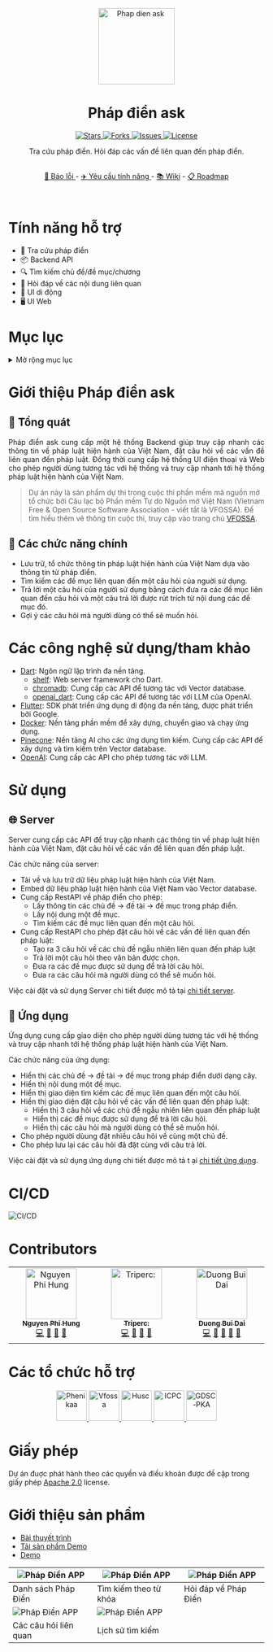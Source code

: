 <p align="center">
	<img loading="lazy" src="./assets/images/logo.png" alt="Phap dien ask" height="150">
</p>

<h1 align="center"> Pháp điển ask </h1>

<p align="center">
    <a href="https://github.com/definev/phapdien" target="blank">
		<img loading="lazy" src="https://img.shields.io/github/stars/definev/phapdien?style=social" alt="Stars"/>
	</a>
    <a href="https://github.com/definev/phapdien" target="blank">
		<img loading="lazy" src="https://img.shields.io/github/forks/definev/phapdien?style=social" alt="Forks"/>
	</a>
	<a href="https://github.com/definev/phapdien/issues" target="blank">
		<img loading="lazy" src="https://img.shields.io/github/issues/definev/phapdien?style=flat-square&label=Issue" alt="Issues"/>
	</a>
	<a href="https://github.com/definev/phapdien/blob/main/LICENSE" target="blank">
		<img loading="lazy" src="https://img.shields.io/github/license/definev/phapdien?style=flat-square&label=License" alt="License"/>
    </a>
</p>

<p align="center">
	Tra cứu pháp điển. Hỏi đáp các vấn đề liên quan đến pháp điển.
<p>

<p align="center">
	<br/>
	<a href="">🐞 Báo lỗi </a>
	-
	<a href="">✈️ Yêu cầu tính năng </a>
	-
	<a href="">📚 Wiki</a>
	-
	<a href="">📋 Roadmap </a>
</p>

<br/>

<h1> Tính năng hỗ trợ </h1>

* 📖 Tra cứu pháp điển
* 📦 Backend API
* 🔍 Tìm kiếm chủ đề/đề mục/chương
* 🤖 Hỏi đáp về các nội dung liên quan
* 📱 UI di động
* 🖥️ UI Web

<h1>Mục lục</h1>

<details>
<summary>Mở rộng mục lục</summary>

- [Giới thiệu Pháp điển ask](#giới-thiệu-pháp-điển-ask)
	- [📝 Tổng quát](#-tổng-quát)
	- [🔎 Các chức năng chính](#-các-chức-năng-chính)
- [Các công nghệ sử dụng/tham khảo](#các-công-nghệ-sử-dụngtham-khảo)
- [Sử dụng](#sử-dụng)
	- [🌐 Server](#-server)
	- [📱 Ứng dụng](#-ứng-dụng)
- [CI/CD](#cicd)
- [Contributors](#contributors)
- [Các tổ chức hỗ trợ](#các-tổ-chức-hỗ-trợ)
- [Giấy phép](#giấy-phép)
- [Giới thiệu sản phẩm](#giới-thiệu-sản-phẩm)

</details>

# Giới thiệu Pháp điển ask

## 📝 Tổng quát

<p align="justify">
Pháp điển ask cung cấp một hệ thống Backend giúp truy cập nhanh các thông tin về pháp luật hiện hành của Việt Nam, đặt câu hỏi về các vấn đề liên quan đến pháp luật. Đồng thời cung cấp hệ thống UI điện thoại và Web cho phép người dùng tương tác với hệ thống và truy cập nhanh tới hệ thống pháp luật hiện hành của Việt Nam.

> Dự án này là sản phẩm dự thi trong cuộc thi phần mềm mã nguồn mở tổ chức bởi Câu lạc bộ Phần mềm Tự do Nguồn mở Việt Nam (Vietnam Free & Open Source Software Association - viết tắt là VFOSSA). Để tìm hiểu thêm vê thông tin cuộc thi, truy cập vào trang chủ [VFOSSA](https://vfossa.vn/tin-tuc/de-thi-phan-mem-nguon-mo-olp-2023-688.html).
</p>

## 🔎 Các chức năng chính

* Lưu trữ, tổ chức thông tin pháp luật hiện hành của Việt Nam dựa vào thông tin từ pháp điển.
* Tìm kiếm các đề mục liên quan đến một câu hỏi của nguời sử dụng.
* Trả lời một câu hỏi của người sử dụng bằng cách đưa ra các đề mục liên quan đến câu hỏi và một câu trả lời được rút trích từ nội dung các đề mục đó.
* Gợi ý các câu hỏi mà người dùng có thể sẽ muốn hỏi.

# Các công nghệ sử dụng/tham khảo

* [Dart](https://dart.dev/): Ngôn ngữ lập trình đa nền tảng.
  * [shelf](https://pub.dev/documentation/shelf/latest/): Web server framework cho Dart.
  * [chromadb](https://pub.dev/packages/chroma): Cung cấp các API để tương tác với Vector database.
  * [openai_dart](https://pub.dev/packages/openai_dart): Cung cấp các API để tương tác với LLM của OpenAI.
* [Flutter](https://flutter.dev/): SDK phát triển ứng dụng di động đa nền tảng, được phát triển bởi Google.
* [Docker](https://www.docker.com/): Nền tảng phần mềm để xây dựng, chuyển giao và chạy ứng dụng.
* [Pinecone](https://www.pinecone.io): Nền tảng AI cho các ứng dụng tìm kiếm. Cung cấp các API để xây dựng và tìm kiếm trên Vector database.
* [OpenAI](https://openai.com/): Cung cấp các API cho phép tương tác với LLM.

# Sử dụng

## 🌐 Server

Server cung cấp các API để truy cập nhanh các thông tin về pháp luật hiện hành của Việt Nam, đặt câu hỏi về các vấn đề liên quan đến pháp luật.

Các chức năng của server:
* Tải về và lưu trữ dữ liệu pháp luật hiện hành của Việt Nam.
* Embed dữ liệu pháp luật hiện hành của Việt Nam vào Vector database.
* Cung cấp RestAPI về pháp điển cho phép:
  * Lấy thông tin các chủ đề -> đề tài -> đề mục trong pháp điển.
  * Lấy nội dung một đề mục.
  * Tìm kiếm các đề mục liên quan đến một câu hỏi.
* Cung cấp RestAPI cho phép đặt câu hỏi về các vấn đề liên quan đến pháp luật:
  * Tạo ra 3 câu hỏi về các chủ đề ngẫu nhiên liên quan đến pháp luật
  * Trả lời một câu hỏi theo văn bản được chọn.
  * Đưa ra các đề mục được sử dụng để trả lời câu hỏi.
  * Đưa ra các câu hỏi mà người dùng có thể sẽ muốn hỏi.
  
Việc cài đặt và sử dụng Server chi tiết được mô tả tại [chi tiết server](./server/README.md).

## 📱 Ứng dụng

Ứng dụng cung cấp giao diện cho phép người dùng tương tác với hệ thống và truy cập nhanh tới hệ thống pháp luật hiện hành của Việt Nam.

Các chức năng của ứng dụng:
* Hiển thị các chủ đề -> đề tài -> đề mục trong pháp điển dưới dạng cây.
* Hiển thị nội dung một đề mục.
* Hiển thị giao diện tìm kiếm các đề mục liên quan đến một câu hỏi.
* Hiển thị giao diện đặt câu hỏi về các vấn đề liên quan đến pháp luật:
  * Hiển thị 3 câu hỏi về các chủ đề ngẫu nhiên liên quan đến pháp luật
  * Hiển thị các đề mục được sử dụng để trả lời câu hỏi.
  * Hiển thị các câu hỏi mà người dùng có thể sẽ muốn hỏi.
* Cho phép người dùung đặt nhiều câu hỏi về cùng một chủ đề.
* Cho phép lưu lại các câu hỏi đã đặt cùng với câu trả lời.

Việc cài đặt và sử dụng ứng dụng chi tiết được mô tả t  ại [chi tiết ứng dụng](./app/README.md).

# CI/CD

![CI/CD](./assets/images/cicd.webp)

# Contributors

<div align="center">

<!-- ALL-CONTRIBUTORS-LIST:START -->
<!-- prettier-ignore-start -->
<!-- markdownlint-disable -->
<table>
  <tbody>
    <tr>
	  <td align="center" valign="top" width="14.28%"><a href="https://github.com/fhihung"><img src="https://avatars.githubusercontent.com/u/103515218?v=4?s=100" width="100px;" alt="Nguyen Phi Hung"/><br /><sub><b>Nguyen Phi Hung</b></sub></a><br /><a href="https://github.com/definev/phapdien/commits?author=fhihung" title="Code">💻</a> <a href="https://github.com/definev/phapdien/commits?author=fhihung" title="Documentation">📖</a> <a href="#design-fhihung" title="Design">🎨</a> <a href="#promotion-fhihung" title="Promotion">📣</a></td>
      <td align="center" valign="top" width="14.28%"><a href="https://github.com/tripercy"><img src="https://avatars.githubusercontent.com/u/64069046?v=4?s=100" width="100px;" alt="Triperc:"/><br /><sub><b>Triperc:</b></sub></a><br /><a href="https://github.com/definev/phapdien/commits?author=tripercy" title="Code">💻</a> <a href="#data-tripercy" title="Data">🔣</a> <a href="https://github.com/definev/phapdien/commits?author=tripercy" title="Documentation">📖</a> <a href="#research-tripercy" title="Research">🔬</a></td>
      <td align="center" valign="top" width="14.28%"><a href="https://github.com/definev"><img src="https://avatars.githubusercontent.com/u/62325868?v=4?s=100" width="100px;" alt="Duong Bui Dai"/><br /><sub><b>Duong Bui Dai</b></sub></a><br /><a href="https://github.com/definev/phapdien/commits?author=definev" title="Code">💻</a> <a href="#data-definev" title="Data">🔣</a> <a href="https://github.com/definev/phapdien/commits?author=definev" title="Documentation">📖</a> <a href="#ideas-definev" title="Ideas, Planning, & Feedback">🤔</a> <a href="#projectManagement-definev" title="Project Management">📆</a></td>
    </tr>
  </tbody>
</table>

<!-- markdownlint-restore -->
<!-- prettier-ignore-end -->

<!-- ALL-CONTRIBUTORS-LIST:END -->

</div>

# Các tổ chức hỗ trợ

<p align="center">
	<a href="https://hutech.edu.vn/" target="_blank">
		<img loading="lazy" src="./assets/images/phenikaa.jpg" height="60px" alt="Phenikaa">
	</a>
	<a href="https://vfossa.vn/" target="_blank">
		<img loading="lazy" src="./assets/images/vfossa.png" height="60px" alt="Vfossa">
	</a>
	<a href="http://husc.hueuni.edu.vn/" target="_blank">
		<img loading="lazy" src="./assets/images/husc.png" height="60px" alt="Husc">
	</a>
	<a href="https://olp.husc.edu.vn/" target="_blank">
		<img loading="lazy" src="./assets/images/olp_icpc.jpg" height="60px" alt="ICPC">
	</a>
	<a href="https://www.facebook.com/phenikaa.gdsc.dev" target="_blank">
		<img loading="lazy" src="./assets/images/gdsc_pka.jpg" height="60px" alt="GDSC-PKA">
	</a>
</p>

# Giấy phép

Dự án đuợc phát hành theo các quyền và điều khoản được đề cập trong giấy phép [Apache 2.0](LICENSE) license.

# Giới thiệu sản phẩm

* [Bài thuyết trình](https://www.canva.com/design/DAF2O3WpvzM/en2sc-I5Wu7Ul1QDb7ZklQ/edit?utm_content=DAF2O3WpvzM&utm_campaign=designshare&utm_medium=link2&utm_source=sharebutton)
* [Tải sản phẩm Demo](https://github.com/definev/phapdien/releases)
* [Demo](https://phapdien.vercel.app/)

| ![Pháp Điển APP](/assets/images/app/1_phapdien.gif)       | ![Pháp Điển APP](/assets/images/app/2_fuzzy_search.gif)  | ![Pháp Điển APP](/assets/images/app/3_chat.gif) |
| --------------------------------------------------------- | -------------------------------------------------------- | ----------------------------------------------- |
| Danh sách Pháp Điển                                       | Tìm kiếm theo từ khóa                                    | Hỏi đáp về Pháp Điển                            |
| ![Pháp Điển APP](/assets/images/app/4_follow_up_chat.gif) | ![Pháp Điển APP](/assets/images/app/5_local_history.gif) |                                                 |
| Các câu hỏi liên quan                                     | Lịch sử tìm kiếm                                         |                                                 |
